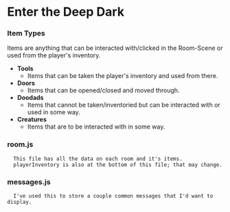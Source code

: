 # Enter the Deep Dark

   ### Item Types
   Items are anything that can be interacted with/clicked in the Room-Scene or used from the player's inventory.
   
   - **Tools**
      - Items that can be taken the player's inventory and used from there.
   - **Doors**
      - Items that can be opened/closed and moved through.
   - **Doodads**
      - Items that cannot be taken/inventoried but can be interacted with or used in some way.
   - **Creatures**
      - Items that are to be interacted with in some way. 
      
   
   ### room.js
      This file has all the data on each room and it's items.
      playerInventory is also at the bottom of this file; that may change.
   
   ### messages.js
      I've used this to store a couple common messages that I'd want to display.
